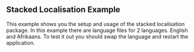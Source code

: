 ## Stacked Localisation Example

This example shows you the setup and usage of the stacked localisation package. In this example there are language files for 2 languages. English and Afrikaans. To test it out you should swap the language and restart the application.

